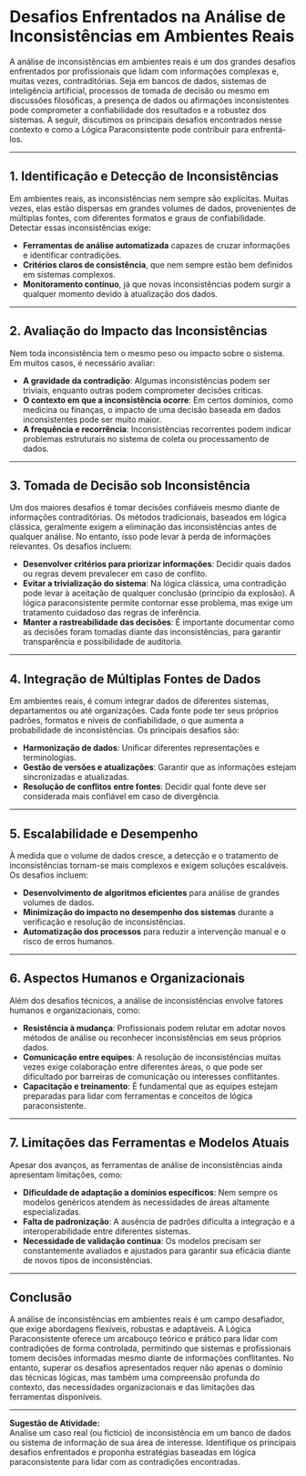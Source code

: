 # Desafios Enfrentados na Análise de Inconsistências em Ambientes Reais

A análise de inconsistências em ambientes reais é um dos grandes desafios enfrentados por profissionais que lidam com informações complexas e, muitas vezes, contraditórias. Seja em bancos de dados, sistemas de inteligência artificial, processos de tomada de decisão ou mesmo em discussões filosóficas, a presença de dados ou afirmações inconsistentes pode comprometer a confiabilidade dos resultados e a robustez dos sistemas. A seguir, discutimos os principais desafios encontrados nesse contexto e como a Lógica Paraconsistente pode contribuir para enfrentá-los.

---

## 1. **Identificação e Detecção de Inconsistências**

Em ambientes reais, as inconsistências nem sempre são explícitas. Muitas vezes, elas estão dispersas em grandes volumes de dados, provenientes de múltiplas fontes, com diferentes formatos e graus de confiabilidade. Detectar essas inconsistências exige:

- **Ferramentas de análise automatizada** capazes de cruzar informações e identificar contradições.
- **Critérios claros de consistência**, que nem sempre estão bem definidos em sistemas complexos.
- **Monitoramento contínuo**, já que novas inconsistências podem surgir a qualquer momento devido à atualização dos dados.

---

## 2. **Avaliação do Impacto das Inconsistências**

Nem toda inconsistência tem o mesmo peso ou impacto sobre o sistema. Em muitos casos, é necessário avaliar:

- **A gravidade da contradição**: Algumas inconsistências podem ser triviais, enquanto outras podem comprometer decisões críticas.
- **O contexto em que a inconsistência ocorre**: Em certos domínios, como medicina ou finanças, o impacto de uma decisão baseada em dados inconsistentes pode ser muito maior.
- **A frequência e recorrência**: Inconsistências recorrentes podem indicar problemas estruturais no sistema de coleta ou processamento de dados.

---

## 3. **Tomada de Decisão sob Inconsistência**

Um dos maiores desafios é tomar decisões confiáveis mesmo diante de informações contraditórias. Os métodos tradicionais, baseados em lógica clássica, geralmente exigem a eliminação das inconsistências antes de qualquer análise. No entanto, isso pode levar à perda de informações relevantes. Os desafios incluem:

- **Desenvolver critérios para priorizar informações**: Decidir quais dados ou regras devem prevalecer em caso de conflito.
- **Evitar a trivialização do sistema**: Na lógica clássica, uma contradição pode levar à aceitação de qualquer conclusão (princípio da explosão). A lógica paraconsistente permite contornar esse problema, mas exige um tratamento cuidadoso das regras de inferência.
- **Manter a rastreabilidade das decisões**: É importante documentar como as decisões foram tomadas diante das inconsistências, para garantir transparência e possibilidade de auditoria.

---

## 4. **Integração de Múltiplas Fontes de Dados**

Em ambientes reais, é comum integrar dados de diferentes sistemas, departamentos ou até organizações. Cada fonte pode ter seus próprios padrões, formatos e níveis de confiabilidade, o que aumenta a probabilidade de inconsistências. Os principais desafios são:

- **Harmonização de dados**: Unificar diferentes representações e terminologias.
- **Gestão de versões e atualizações**: Garantir que as informações estejam sincronizadas e atualizadas.
- **Resolução de conflitos entre fontes**: Decidir qual fonte deve ser considerada mais confiável em caso de divergência.

---

## 5. **Escalabilidade e Desempenho**

À medida que o volume de dados cresce, a detecção e o tratamento de inconsistências tornam-se mais complexos e exigem soluções escaláveis. Os desafios incluem:

- **Desenvolvimento de algoritmos eficientes** para análise de grandes volumes de dados.
- **Minimização do impacto no desempenho dos sistemas** durante a verificação e resolução de inconsistências.
- **Automatização dos processos** para reduzir a intervenção manual e o risco de erros humanos.

---

## 6. **Aspectos Humanos e Organizacionais**

Além dos desafios técnicos, a análise de inconsistências envolve fatores humanos e organizacionais, como:

- **Resistência à mudança**: Profissionais podem relutar em adotar novos métodos de análise ou reconhecer inconsistências em seus próprios dados.
- **Comunicação entre equipes**: A resolução de inconsistências muitas vezes exige colaboração entre diferentes áreas, o que pode ser dificultado por barreiras de comunicação ou interesses conflitantes.
- **Capacitação e treinamento**: É fundamental que as equipes estejam preparadas para lidar com ferramentas e conceitos de lógica paraconsistente.

---

## 7. **Limitações das Ferramentas e Modelos Atuais**

Apesar dos avanços, as ferramentas de análise de inconsistências ainda apresentam limitações, como:

- **Dificuldade de adaptação a domínios específicos**: Nem sempre os modelos genéricos atendem às necessidades de áreas altamente especializadas.
- **Falta de padronização**: A ausência de padrões dificulta a integração e a interoperabilidade entre diferentes sistemas.
- **Necessidade de validação contínua**: Os modelos precisam ser constantemente avaliados e ajustados para garantir sua eficácia diante de novos tipos de inconsistências.

---

## **Conclusão**

A análise de inconsistências em ambientes reais é um campo desafiador, que exige abordagens flexíveis, robustas e adaptáveis. A Lógica Paraconsistente oferece um arcabouço teórico e prático para lidar com contradições de forma controlada, permitindo que sistemas e profissionais tomem decisões informadas mesmo diante de informações conflitantes. No entanto, superar os desafios apresentados requer não apenas o domínio das técnicas lógicas, mas também uma compreensão profunda do contexto, das necessidades organizacionais e das limitações das ferramentas disponíveis.

---

**Sugestão de Atividade:**  
Analise um caso real (ou fictício) de inconsistência em um banco de dados ou sistema de informação de sua área de interesse. Identifique os principais desafios enfrentados e proponha estratégias baseadas em lógica paraconsistente para lidar com as contradições encontradas.